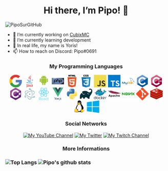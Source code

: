<h1 align="center">Hi there, I’m Pipo! 👋</h1>

<p align="left"><img src="https://komarev.com/ghpvc/?username=piposurgithub&color=orange&style=flat-square" alt="PipoSurGitHub"/></p>

- 🔭 I’m currently working on <a href="https://cubixmc.eu/" target="blank">CubixMC</a>
- 🌱 I’m currently learning development
- 👦 In real life, my name is Yoris!
- 📫 How to reach on Discord: Pipo#0691

<h3 align="center">My Programming Languages</h3>
<p align="center">
  <img align="center" src="https://raw.githubusercontent.com/devicons/devicon/master/icons/google/google-original.svg" alt="Google" height="40" width="40"/>
  <img align="center" src="https://raw.githubusercontent.com/devicons/devicon/master/icons/java/java-original-wordmark.svg" alt="Java" height="40" width="40"/>
  <img align="center" src="https://raw.githubusercontent.com/devicons/devicon/master/icons/android/android-original-wordmark.svg" alt="Android" height="40" width="40"/>
  <img align="center" src="https://raw.githubusercontent.com/devicons/devicon/master/icons/php/php-original.svg" alt="Php" height="40" width="40"/>
  <img align="center" src="https://raw.githubusercontent.com/devicons/devicon/master/icons/html5/html5-original-wordmark.svg" alt="Html" height="40" width="40"/>
  <img align="center" src="https://raw.githubusercontent.com/devicons/devicon/master/icons/css3/css3-original-wordmark.svg" alt="CSS" height="40" width="40"/>
  <img align="center" src="https://raw.githubusercontent.com/devicons/devicon/master/icons/javascript/javascript-original.svg" alt="JavaScript" height="40" width="40"/>
  <img align="center" src="https://raw.githubusercontent.com/devicons/devicon/master/icons/typescript/typescript-original.svg" alt="TypeScript" height="40" width="40"/>
  <img align="center" src="https://raw.githubusercontent.com/devicons/devicon/master/icons/mysql/mysql-original-wordmark.svg" alt="MySQL" height="40" width="40"/>
  <img align="center" src="https://raw.githubusercontent.com/devicons/devicon/master/icons/c/c-original.svg" alt="C" height="40" width="40"/>
  <img align="center" src="https://raw.githubusercontent.com/devicons/devicon/master/icons/cplusplus/cplusplus-original.svg" alt="C++" height="40" width="40"/>
  <img align="center" src="https://raw.githubusercontent.com/devicons/devicon/master/icons/csharp/csharp-original.svg" alt="CSharp" height="40" width="40"/>
  <img align="center" src="https://raw.githubusercontent.com/devicons/devicon/master/icons/electron/electron-original.svg" alt="Electron" height="40" width="40"/>
  <img align="center" src="https://raw.githubusercontent.com/devicons/devicon/master/icons/react/react-original-wordmark.svg" alt="React" height="40" width="40"/>
  <img align="center" src="https://raw.githubusercontent.com/devicons/devicon/master/icons/vuejs/vuejs-original-wordmark.svg" alt="VueJS" height="40" width="40"/>
  <img align="center" src="https://raw.githubusercontent.com/devicons/devicon/master/icons/python/python-original.svg" alt="Python" height="40" width="40"/>
  <img align="center" src="https://raw.githubusercontent.com/devicons/devicon/master/icons/gradle/gradle-plain.svg" alt="Gradle" height="40" width="40"/>
  <img align="center" src="https://raw.githubusercontent.com/devicons/devicon/master/icons/docker/docker-original-wordmark.svg" alt="Docker" height="40" width="40"/>
  <img align="center" src="https://raw.githubusercontent.com/devicons/devicon/master/icons/apache/apache-original-wordmark.svg" alt="Apache" height="40" width="40"/>
  <img align="center" src="https://raw.githubusercontent.com/devicons/devicon/master/icons/nginx/nginx-original.svg" alt="Nginx" height="40" width="40"/>
  <img align="center" src="https://raw.githubusercontent.com/devicons/devicon/master/icons/git/git-original.svg" alt="Git" height="40" width="40"/>
  <img align="center" src="https://raw.githubusercontent.com/devicons/devicon/master/icons/redis/redis-original.svg" alt="Redis" height="40" width="40"/>
  <img align="center" src="https://raw.githubusercontent.com/devicons/devicon/master/icons/linux/linux-original.svg" alt="Linux" height="40" width="40"/>
  <img align="center" src="https://raw.githubusercontent.com/devicons/devicon/master/icons/windows8/windows8-original.svg" alt="Windows" height="40" width="40"/>
</p>

<h3 align="center">Social Networks</h3>

<p align="center">
  <a href="https://youtube.com/PipoSurYouTube" target="blank"><img align="center" src="https://cdn2.iconfinder.com/data/icons/social-aquiocons/512/Aquicon-Youtube.png" alt="My YouTube Channel" height="30" width="30"/></a>
  <a href="https://twitter.com/PipoSurTweet" target="blank"><img align="center" src="https://cdn2.iconfinder.com/data/icons/social-aquiocons/128/Aquicon-Twitter.png" alt="My Twitter" height="30" width="30"/></a>
  <a href="https://twitch.tv/PipoSurTwitch" target="blank"><img align="center" src="https://cdn2.iconfinder.com/data/icons/social-aquicons/128/Twitch.png" alt="My Twitch Channel" height="30" width="30"/></a>
</p>

<h3 align="center">More Informations<h3>

![Top Langs](https://github-readme-stats.terrainwax.vercel.app/api/top-langs/?username=piposurgithub&show_icons=true&theme=radical&count_private=true) ![Pipo's github stats](https://github-readme-stats.terrainwax.vercel.app/api?username=piposurgithub&show_icons=true&theme=radical&count_private=true)
